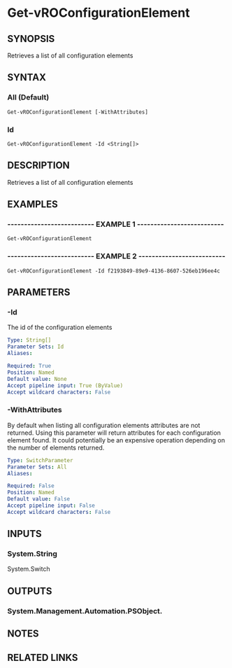 # Get-vROConfigurationElement

## SYNOPSIS
Retrieves a list of all configuration elements

## SYNTAX

### All (Default)
```
Get-vROConfigurationElement [-WithAttributes]
```

### Id
```
Get-vROConfigurationElement -Id <String[]>
```

## DESCRIPTION
Retrieves a list of all configuration elements

## EXAMPLES

### -------------------------- EXAMPLE 1 --------------------------
```
Get-vROConfigurationElement
```

### -------------------------- EXAMPLE 2 --------------------------
```
Get-vROConfigurationElement -Id f2193849-89e9-4136-8607-526eb196ee4c
```

## PARAMETERS

### -Id
The id of the configuration elements

```yaml
Type: String[]
Parameter Sets: Id
Aliases: 

Required: True
Position: Named
Default value: None
Accept pipeline input: True (ByValue)
Accept wildcard characters: False
```

### -WithAttributes
By default when listing all configuration elements attributes are not returned.
Using this parameter will return attributes for each configuration element found.
It
could potentially be an expensive operation depending on the number of elements returned.

```yaml
Type: SwitchParameter
Parameter Sets: All
Aliases: 

Required: False
Position: Named
Default value: False
Accept pipeline input: False
Accept wildcard characters: False
```

## INPUTS

### System.String
System.Switch

## OUTPUTS

### System.Management.Automation.PSObject.

## NOTES

## RELATED LINKS

